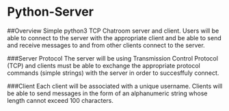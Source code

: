 # Python-Server

##Overview
Simple python3 TCP Chatroom server and client. Users will be able to connect to the server with the appropriate client and be able to send and receive messages to and from other clients connect to the server.

###Server Protocol
The server will be using Transmission Control Protocol (TCP) and clients must be able to exchange the appropriate protocol commands (simple strings) with the server in order to succesffuly connect. 

###Client
Each client will be associated with a unique username. Clients will be able to send messages in the form of an alphanumeric string whose length cannot exceed 100 characters.
